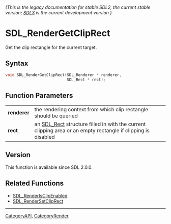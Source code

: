 ###### (This is the legacy documentation for stable SDL2, the current stable version; [SDL3](https://wiki.libsdl.org/SDL3/) is the current development version.)
# SDL_RenderGetClipRect

Get the clip rectangle for the current target.

## Syntax

```c
void SDL_RenderGetClipRect(SDL_Renderer * renderer,
                           SDL_Rect * rect);

```

## Function Parameters

|                  |                                                                                                                          |
| ---------------- | ------------------------------------------------------------------------------------------------------------------------ |
| **renderer**     | the rendering context from which clip rectangle should be queried                                                        |
| **rect**         | an [SDL_Rect](SDL_Rect) structure filled in with the current clipping area or an empty rectangle if clipping is disabled |

## Version

This function is available since SDL 2.0.0.

## Related Functions

* [SDL_RenderIsClipEnabled](SDL_RenderIsClipEnabled)
* [SDL_RenderSetClipRect](SDL_RenderSetClipRect)

----
[CategoryAPI](CategoryAPI), [CategoryRender](CategoryRender)

